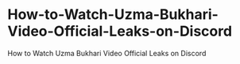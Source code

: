 # How-to-Watch-Uzma-Bukhari-Video-Official-Leaks-on-Discord
How to Watch Uzma Bukhari  Video Official Leaks on Discord
